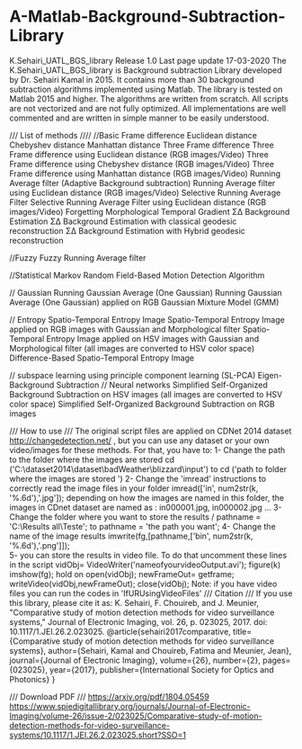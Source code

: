 # A-Matlab-Background-Subtraction-Library
K.Sehairi_UATL_BGS_library 
Release 1.0
Last page update 17-03-2020
The K.Sehairi_UATL_BGS_library is Background subtraction Library developed by Dr. Sehairi Kamal in 2015. 
It contains more than 30 background subtraction algorithms implemented using Matlab. 
The library is tested on Matlab 2015 and higher.
The algorithms are written from scratch. All scripts are not vectorized and are not fully optimized.
All implementations are well commented and are written in simple manner to be easily understood.

/// List of methods ////
//Basic
Frame difference
Euclidean distance
Chebyshev distance 
Manhattan distance 
Three Frame difference
Three Frame difference using Euclidean distance (RGB images/Video)
Three Frame difference using Chebyshev distance (RGB images/Video)
Three Frame difference using Manhattan distance (RGB images/Video)
Running Average filter (Adaptive Background subtraction)
Running Average filter using Euclidean distance (RGB images/Video)
Selective Running Average Filter
Selective Running Average Filter using Euclidean distance (RGB images/Video)
Forgetting Morphological Temporal Gradient
ΣΔ Background Estimation
ΣΔ Background Estimation with classical geodesic reconstruction
ΣΔ Background Estimation with Hybrid geodesic reconstruction

//Fuzzy
Fuzzy Running Average filter

//Statistical
Markov Random Field-Based Motion Detection Algorithm

// Gaussian
Running Gaussian Average (One Gaussian)
Running Gaussian Average (One Gaussian) applied on RGB
Gaussian Mixture Model (GMM)

// Entropy
Spatio-Temporal Entropy Image
Spatio-Temporal Entropy Image applied on RGB images with Gaussian and Morphological filter 
Spatio-Temporal Entropy Image applied on HSV images with Gaussian and Morphological filter (all images are converted to HSV color space)
Difference-Based Spatio-Temporal Entropy Image

// subspace learning using principle component learning (SL-PCA)
Eigen-Background Subtraction
// Neural networks
Simplified Self-Organized Background Subtraction on HSV images (all images are converted to HSV color space)
Simplified Self-Organized Background Subtraction on RGB images

/// How to use ///
The original script files are applied on CDNet 2014 dataset http://changedetection.net/ , but you can use any dataset or your own video/images for these methods. 
For that, you have to:
1- Change the path to the folder where the images are stored
cd  ('C:\dataset2014\dataset\badWeather\blizzard\input') to cd  ('path to folder where the images are stored ')
2- Change the 'imread' instructions to correctly read the image files in your folder
	imread(['in', num2str(k, '%.6d'),'.jpg']); depending on how the images are named in this folder, the images in CDnet dataset are named as : in000001.jpg, in000002.jpg …
3- Change the folder where you want to store the results / 
	pathname = 'C:\Results all\Teste\'; to pathname = 'the path you want';
4- Change the name of the image results 
imwrite(fg,[pathname,['bin', num2str(k, '%.6d'),'.png']]);		
5- you can store the results in video file. To do that uncomment these lines in the script
	vidObj= VideoWriter('nameofyourvideoOutput.avi');
	figure(k)
	imshow(fg);
	hold on
	open(vidObj);
	newFrameOut= getframe;
	writeVideo(vidObj,newFrameOut);
	close(vidObj);
Note: if you have video files you can run the codes in 'IfURUsingVideoFiles'
/// Citation ///
If you use this library, please cite it as:
K. Sehairi, F. Chouireb, and J. Meunier, "Comparative study of motion 
detection methods for video surveillance systems," Journal of Electronic 
Imaging, vol. 26, p. 023025, 2017. doi: 10.1117/1.JEI.26.2.023025.
@article{sehairi2017comparative,
  title={Comparative study of motion detection methods for video surveillance systems},
  author={Sehairi, Kamal and Chouireb, Fatima and Meunier, Jean},
  journal={Journal of Electronic Imaging},
  volume={26},
  number={2},
  pages={023025},
  year={2017},
  publisher={International Society for Optics and Photonics}
}

/// Download PDF ///
https://arxiv.org/pdf/1804.05459
https://www.spiedigitallibrary.org/journals/Journal-of-Electronic-Imaging/volume-26/issue-2/023025/Comparative-study-of-motion-detection-methods-for-video-surveillance-systems/10.1117/1.JEI.26.2.023025.short?SSO=1
